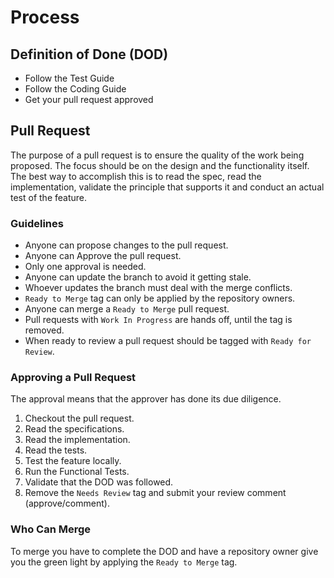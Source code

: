 # Process

## Definition of Done (DOD)
- Follow the Test Guide
- Follow the Coding Guide
- Get your pull request approved

## Pull Request
The purpose of a pull request is to ensure the quality of the work being proposed. The focus should be on the design and the functionality itself. The best way to accomplish this is to read the spec, read the implementation, validate the principle that supports it and conduct an actual test of the feature.

### Guidelines
- Anyone can propose changes to the pull request.
- Anyone can Approve the pull request.
- Only one approval is needed.
- Anyone can update the branch to avoid it getting stale.
- Whoever updates the branch must deal with the merge conflicts.
- `Ready to Merge` tag can only be applied by the repository owners.
- Anyone can merge a `Ready to Merge` pull request.
- Pull requests with `Work In Progress` are hands off, until the tag is removed.
- When ready to review a pull request should be tagged with `Ready for Review`.

### Approving a Pull Request
The approval means that the approver has done its due diligence.
1. Checkout the pull request.
1. Read the specifications.
1. Read the implementation.
1. Read the tests.
1. Test the feature locally.
1. Run the Functional Tests.
1. Validate that the DOD was followed.
1. Remove the `Needs Review` tag and submit your review comment (approve/comment).

### Who Can Merge
To merge you have to complete the DOD and have a repository owner give you the green light by applying the `Ready to Merge` tag.

